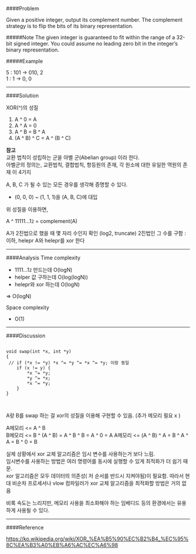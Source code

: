 ####Problem

Given a positive integer, output its complement number. The complement strategy is to flip the bits of its binary representation.

#####Note
 The given integer is guaranteed to fit within the range of a 32-bit signed integer.
 You could assume no leading zero bit in the integer’s binary representation.


#####Example

5  : 101 -> 010, 2  
1 : 1  -> 0, 0

- - -
####Solution

XOR(^)의 성질

1) A ^ 0 = A  
2) A ^ A = 0
3) A ^ B = B ^ A
4) (A ^ B) ^ C = A ^ (B ^ C)

**참고**   
교환 법칙이 성립하는 군을 아벨 군(Abelian group) 이라 한다.  
아벨군의 정의는, 교환법칙, 결합법칙, 항등원의 존재, 각 원소에 대한 유일한 역원의 존재 이 4가지

A, B, C 가 될 수 있는 모든 경우를 생각해 증명할 수 있다.
- (0, 0, 0) ~ (1, 1, 1)을 (A, B, C)에 대입

위 성질을 이용하면,   

A ^ 11111...1`2`  = complement(A)
 
A가 2진법으로 했을 때 몇 자리 수인지 확인 (log2, truncate)
2진법인 그 수를 구함 : 이하, helepr 
A와 helepr를 xor 한다
- - -
####Analysis
Time complexity 
 - 1111...1`2` 만드는데 O(logN)
 - helper 값 구하는데 O(log(logN))
 - helepr와 xor 하는데 O(logN)  
 
 => O(logN)
 
Space complexity
 - O(1) 
- - -
####Discussion

<pre><code>
void swap(int *x, int *y)
{
 // if (*x != *y) *x ^= *y ^= *x ^= *y; 이랑 동일 
    if (x != y) {
        *x ^= *y;
        *y ^= *x;
        *x ^= *y;
    }
}


</code></pre>

A랑 B를 swap 하는 걸 xor의 성질을 이용해 구현할 수 있음. (추가 메모리 필요 x )

A메모리 <= A ^ B  
B메모리 <= B ^ (A ^ B) = A ^ B ^ B = A ^ 0 = A
A메모리 <= (A ^ B) ^ A = B ^ A ^ A = B ^ 0 = B

실제 상황에서 xor 교체 알고리즘은 임시 변수를 사용하는거 보다 느림.  
임시변수를 사용하는 방법은 여러 명령어를 동시에 실행할 수 있게 최적화가 더 쉽기 때문.  
xor 알고리즘은 모두 데이터의 의존성( 저 순서를 반드시 지켜야됨)이 필요함.
따라서 현대 비순차 프로세서나 vlow 컴파일러가 xor 교체 알고리즘을 최적화할 방법은 거의 없음

비록 속도는 느리지만, 메모리 사용을 최소화해야 하는 임베디드 등의 환경에서는 유용하게 사용될 수 있다. 
- - -
####Reference

https://ko.wikipedia.org/wiki/XOR_%EA%B5%90%EC%B2%B4_%EC%95%8C%EA%B3%A0%EB%A6%AC%EC%A6%98